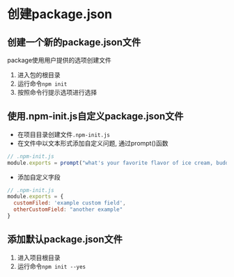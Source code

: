# 创建package.json

## 创建一个新的package.json文件

package使用用户提供的选项创建文件

1. 进入包的根目录
2. 运行命令`npm init`
3. 按照命令行提示选项进行选择

## 使用.npm-init.js自定义package.json文件

- 在项目目录创建文件`.npm-init.js`
- 在文件中以文本形式添加自定义问题, 通过prompt()函数


```javascript
// .npm-init.js
module.exports = prompt("what's your favorite flavor of ice cream, buddy?", "I LIKE THEM ALL");
```

- 添加自定义字段

```javascript
// .npm-init.js
module.exports = {
  customFiled: 'example custom field',
  otherCustomField: "another example"
}
```

## 添加默认package.json文件 

1. 进入项目根目录
2. 运行命令`npm init --yes`